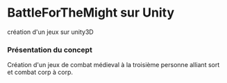 BattleForTheMight sur Unity
========================

création d'un jeux sur unity3D

<h3>Présentation du concept</h3>

Création d'un jeux de combat médieval à la troisième personne alliant sort et combat corp à corp. 
